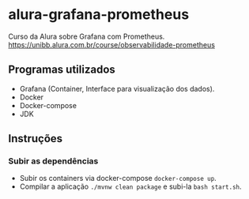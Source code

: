 # alura-grafana-prometheus
Curso da Alura sobre Grafana com Prometheus. <https://unibb.alura.com.br/course/observabilidade-prometheus>

## Programas utilizados
- Grafana (Container, Interface para visualização dos dados).
- Docker
- Docker-compose
- JDK

## Instruções

### Subir as dependências
- Subir os containers via docker-compose `docker-compose up`.
- Compilar a aplicação `./mvnw clean package` e subi-la `bash start.sh`.
